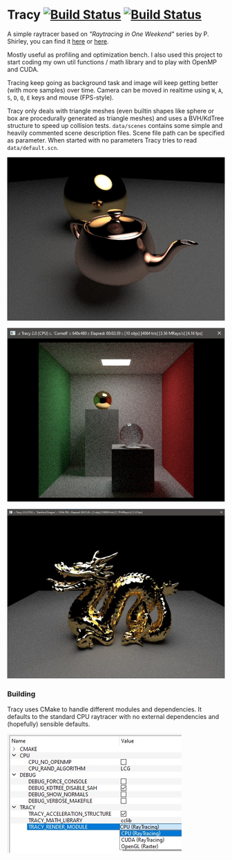 # Tracy [![Build Status](https://travis-ci.org/carcass82/tracy.svg?branch=master)](https://travis-ci.org/carcass82/tracy) [![Build Status](https://ci.appveyor.com/api/projects/status/rqsg04bl5sxoeigd?svg=true)](https://ci.appveyor.com/project/carcass82/tracy)


A simple raytracer based on *"Raytracing in One Weekend"* series by P. Shirley, you can find it [here](https://www.amazon.com/dp/B01B5AODD8) or [here](https://raytracing.github.io/books/RayTracingInOneWeekend.html).

Mostly useful as profiling and optimization bench. I also used this project to start coding my own util functions / math library and to play with OpenMP and CUDA.

Tracing keep going as background task and image will keep getting better (with more samples) over time.
Camera can be moved in realtime using ``W``, ``A``, ``S``, ``D``, ``Q``, ``E`` keys and mouse (FPS-style).

Tracy only deals with triangle meshes (even builtin shapes like sphere or box are procedurally generated as triangle meshes) and uses a BVH/KdTree structure to speed up collision tests. ``data/scenes`` contains some simple and heavily commented scene description files. Scene file path can be specified as parameter. When started with no parameters Tracy tries to read ``data/default.scn``.

![teapot](doc/teapotscene.jpg)

![cornell](doc/cornell.jpg)

![dragon](doc/dragon.jpg)

### Building

Tracy uses CMake to handle different modules and dependencies. It defaults to the standard CPU raytracer with no external dependencies and (hopefully) sensible defaults.

![cmake](doc/cmake.jpg)
